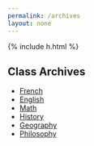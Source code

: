 ```yaml
---
permalink: /archives
layout: none
---
```

<html>
<head>
  <meta name="viewport" content="width=device-width, initial-scale=1, shrink-to-fit=no">
  <script src="https://code.jquery.com/jquery-3.2.1.slim.min.js" integrity="sha384-KJ3o2DKtIkvYIK3UENzmM7KCkRr/rE9/Qpg6aAZGJwFDMVNA/GpGFF93hXpG5KkN" crossorigin="anonymous"></script>
  <script src="https://cdnjs.cloudflare.com/ajax/libs/popper.js/1.12.9/umd/popper.min.js" integrity="sha384-ApNbgh9B+Y1QKtv3Rn7W3mgPxhU9K/ScQsAP7hUibX39j7fakFPskvXusvfa0b4Q" crossorigin="anonymous"></script>
  <script src="https://maxcdn.bootstrapcdn.com/bootstrap/4.0.0/js/bootstrap.min.js" integrity="sha384-JZR6Spejh4U02d8jOt6vLEHfe/JQGiRRSQQxSfFWpi1MquVdAyjUar5+76PVCmYl" crossorigin="anonymous"></script>
  <link rel="stylesheet" href="https://stackpath.bootstrapcdn.com/bootstrap/4.5.2/css/bootstrap.min.css" integrity="sha384-JcKb8q3iqJ61gNV9KGb8thSsNjpSL0n8PARn9HuZOnIxN0hoP+VmmDGMN5t9UJ0Z" crossorigin="anonymous">
  <link rel="stylesheet" href="style-archives.css">
</head>
<body>

  {% include h.html %}

  <h2>Class Archives</h2>
  
  <ul class="nav flex-column col-6">
    <li class="nav-item bg-dark">
      <a class="nav-link vertical-link" href="archives-french">French</a>
    </li>
    <li class="nav-item bg-dark">
      <a class="nav-link vertical-link" href="archives-english">English</a>
    </li>
    <li class="nav-item bg-dark">
      <a class="nav-link vertical-link" href="archives-math">Math</a>
    </li>
    <li class="nav-item bg-dark">
      <a class="nav-link vertical-link" href="archives-history">History</a>
    </li>
    <li class="nav-item bg-dark">
      <a class="nav-link vertical-link" href="archives-geo">Geography</a>
    </li>
    <li class="nav-item bg-dark">
      <a class="nav-link vertical-link" href="archives-philo">Philosophy</a>
    </li>
  </ul>


  
</body>
</html>
